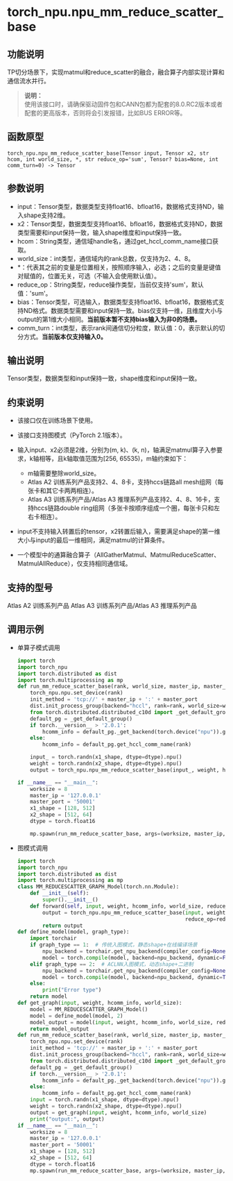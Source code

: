 # torch_npu.npu_mm_reduce_scatter_base

## 功能说明

TP切分场景下，实现matmul和reduce_scatter的融合，融合算子内部实现计算和通信流水并行。

>**说明：**<br>
>使用该接口时，请确保驱动固件包和CANN包都为配套的8.0.RC2版本或者配套的更高版本，否则将会引发报错，比如BUS ERROR等。

## 函数原型

```
torch_npu.npu_mm_reduce_scatter_base(Tensor input, Tensor x2, str hcom, int world_size, *, str reduce_op='sum', Tensor? bias=None, int comm_turn=0) -> Tensor
```

## 参数说明

- input：Tensor类型，数据类型支持float16、bfloat16，数据格式支持ND，输入shape支持2维。
- x2：Tensor类型，数据类型支持float16、bfloat16，数据格式支持ND，数据类型需要和input保持一致，输入shape维度和input保持一致。
- hcom：String类型，通信域handle名，通过get_hccl_comm_name接口获取。
- world_size：int类型，通信域内的rank总数，仅支持为2、4、8。
- \*：代表其之前的变量是位置相关，按照顺序输入，必选；之后的变量是键值对赋值的，位置无关，可选（不输入会使用默认值）。
- reduce_op：String类型，reduce操作类型，当前仅支持'sum'，默认值：'sum'。
- bias：Tensor类型，可选输入，数据类型支持float16、bfloat16，数据格式支持ND格式。数据类型需要和input保持一致。bias仅支持一维，且维度大小与output的第1维大小相同。**当前版本暂不支持bias输入为非0的场景。**
- comm_turn：int类型，表示rank间通信切分粒度，默认值：0，表示默认的切分方式。**当前版本仅支持输入0。**

## 输出说明

Tensor类型，数据类型和input保持一致，shape维度和input保持一致。

## 约束说明

- 该接口仅在训练场景下使用。
- 该接口支持图模式（PyTorch 2.1版本）。

- 输入input、x2必须是2维，分别为(m, k)、(k, n)，轴满足matmul算子入参要求，k轴相等，且k轴取值范围为[256, 65535)，m轴约束如下：
    - m轴需要整除world_size。
    - <term>Atlas A2 训练系列产品</term>支持2、4、8卡，支持hccs链路all mesh组网（每张卡和其它卡两两相连）。
    - <term>Atlas A3 训练系列产品/Atlas A3 推理系列产品</term>支持2、4、8、16卡，支持hccs链路double ring组网（多张卡按顺序组成一个圈，每张卡只和左右卡相连）。

- input不支持输入转置后的tensor，x2转置后输入，需要满足shape的第一维大小与input的最后一维相同，满足matmul的计算条件。
- 一个模型中的通算融合算子（AllGatherMatmul、MatmulReduceScatter、MatmulAllReduce），仅支持相同通信域。

## 支持的型号

<term>Atlas A2 训练系列产品</term>
<term>Atlas A3 训练系列产品/Atlas A3 推理系列产品</term>

## 调用示例

- 单算子模式调用

    ```python
    import torch
    import torch_npu
    import torch.distributed as dist
    import torch.multiprocessing as mp
    def run_mm_reduce_scatter_base(rank, world_size, master_ip, master_port, x1_shape, x2_shape, dtype):
        torch_npu.npu.set_device(rank)
        init_method = 'tcp://' + master_ip + ':' + master_port
        dist.init_process_group(backend="hccl", rank=rank, world_size=world_size, init_method=init_method)
        from torch.distributed.distributed_c10d import _get_default_group
        default_pg = _get_default_group()
        if torch.__version__ > '2.0.1':
            hcomm_info = default_pg._get_backend(torch.device("npu")).get_hccl_comm_name(rank)
        else:
            hcomm_info = default_pg.get_hccl_comm_name(rank)
    
        input_ = torch.randn(x1_shape, dtype=dtype).npu()
        weight = torch.randn(x2_shape, dtype=dtype).npu()
        output = torch_npu.npu_mm_reduce_scatter_base(input_, weight, hcomm_info, world_size)
    
    if __name__ == "__main__":
        worksize = 8
        master_ip = '127.0.0.1'
        master_port = '50001'
        x1_shape = [128, 512]
        x2_shape = [512, 64]
        dtype = torch.float16
    
        mp.spawn(run_mm_reduce_scatter_base, args=(worksize, master_ip, master_port, x1_shape, x2_shape, dtype), nprocs=worksize)
    ```

- 图模式调用

    ```python
    import torch
    import torch_npu
    import torch.distributed as dist
    import torch.multiprocessing as mp
    class MM_REDUCESCATTER_GRAPH_Model(torch.nn.Module):
        def __init__(self):
            super().__init__()
        def forward(self, input, weight, hcomm_info, world_size, reduce_op):
            output = torch_npu.npu_mm_reduce_scatter_base(input, weight, hcomm_info, world_size,
                                                          reduce_op=reduce_op)
            return output
    def define_model(model, graph_type):
        import torchair
        if graph_type == 1:  # 传统入图模式，静态shape+在线编译场景
            npu_backend = torchair.get_npu_backend(compiler_config=None)
            model = torch.compile(model, backend=npu_backend, dynamic=False)
        elif graph_type == 2:  # ACLNN入图模式，动态shape+二进制
            npu_backend = torchair.get_npu_backend(compiler_config=None)
            model = torch.compile(model, backend=npu_backend, dynamic=True)
        else:
            print("Error type")
        return model
    def get_graph(input, weight, hcomm_info, world_size):
        model = MM_REDUCESCATTER_GRAPH_Model()
        model = define_model(model, 2)
        model_output = model(input, weight, hcomm_info, world_size, reduce_op="sum")
        return model_output
    def run_mm_reduce_scatter_base(rank, world_size, master_ip, master_port, x1_shape, x2_shape, dtype):
        torch_npu.npu.set_device(rank)
        init_method = 'tcp://' + master_ip + ':' + master_port
        dist.init_process_group(backend="hccl", rank=rank, world_size=world_size, init_method=init_method)
        from torch.distributed.distributed_c10d import _get_default_group
        default_pg = _get_default_group()
        if torch.__version__ > '2.0.1':
            hcomm_info = default_pg._get_backend(torch.device("npu")).get_hccl_comm_name(rank)
        else:
            hcomm_info = default_pg.get_hccl_comm_name(rank)
        input = torch.randn(x1_shape, dtype=dtype).npu()
        weight = torch.randn(x2_shape, dtype=dtype).npu()
        output = get_graph(input, weight, hcomm_info, world_size)
        print("output:", output)
    if __name__ == "__main__":
        worksize = 8
        master_ip = '127.0.0.1'
        master_port = '50001'
        x1_shape = [128, 512]
        x2_shape = [512, 64]
        dtype = torch.float16
        mp.spawn(run_mm_reduce_scatter_base, args=(worksize, master_ip, master_port, x1_shape, x2_shape, dtype), nprocs=worksize)
    ```

